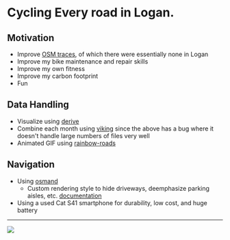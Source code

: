 # Cycling Every road in Logan.

## Motivation

- Improve [OSM traces](https://www.openstreetmap.org/#map=14/41.7387/-111.8292&layers=G), of which there were essentially none in Logan
- Improve my bike maintenance and repair skills
- Improve my own fitness
- Improve my carbon footprint
- Fun

## Data Handling

- Visualize using [derive](https://erik.github.io/derive/)
- Combine each month using [viking](https://github.com/viking-gps/viking) since the above has a bug where it doesn't handle large numbers of files very well
- Animated GIF using [rainbow-roads](https://github.com/NathanBaulch/rainbow-roads)

## Navigation

- Using [osmand](https://osmand.net/)
    - Custom rendering style to hide driveways, deemphasize parking aisles, etc. [documentation](http://docs.osmand.net/en/main@latest/development/osmand-file-formats/osmand-rendering-style)
- Using a used Cat S41 smartphone for durability, low cost, and huge battery

---

![](progress_2022-03-02.gif)
